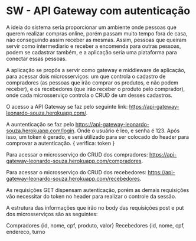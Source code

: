 # SW - API Gateway com autenticação

A ideia do sistema seria proporcionar um ambiente onde pessoas que querem realizar compras online, porém passam muito tempo fora de
casa, não conseguindo assim receber as mesmas. Assim, pessoas que queiram servir como intermediario e receber a encomenda para outras
pessoas, podem se cadastrar também, e a aplicação seria uma plataforma para conectar essas pessoas.

A aplicação se propõs a servir como gateway e middleware de aplicação, para acessar dois microsserviços: um que controla o cadastro de 
compradores (as pessoas que irão comprar os produtos, e não podem receber), e os recebedores (que irão receber o produto pelo
comprador), onde cada microsserviço controla o CRUD de um desses cadastros.

O acesso a API Gateway se faz pelo seguinte link: https://api-gateway-leonardo-souza.herokuapp.com/.

A auntenticação se faz pelo https://api-gateway-leonardo-souza.herokuapp.com/login.
Onde o usuário é leo, e senha é 123. Após isso, um token é gerado, e será utilizado para ser colocado do header para comprovar a
autenticação. { verifica: token }

Para acessar o microsserviço do CRUD dos compradores: https://api-gateway-leonardo-souza.herokuapp.com/compradores.

Para acessar o microsserviço do CRUD dos recebedores: https://api-gateway-leonardo-souza.herokuapp.com/recebedores.

As requisições GET dispensam autenticação, porém as demais requisições vão necessitar do token no header para realizar o controle da
sessão.

A estrutura das informações que irão no body das requisições post e put dos microsserviços são as seguintes:

Compradores {id, nome, cpf, produto, valor}
Recebedores {id, nome, cpf, endereco, turno
